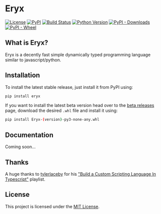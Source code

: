 # Eryx
[![License](https://img.shields.io/pypi/l/Eryx)](/LICENSE)
[![PyPI](https://img.shields.io/pypi/v/Eryx)][pypi_url]
[![Build Status](https://img.shields.io/github/actions/workflow/status/ImShyMike/Eryx/ci.yml)](https://github.com/ImShyMike/Eryx/actions)
[![Python Version](https://img.shields.io/pypi/pyversions/Eryx)][pypi_url]
[![PyPI - Downloads](https://img.shields.io/pypi/dm/Eryx)][pypi_url]
[![PyPI - Wheel](https://img.shields.io/pypi/wheel/Eryx)][pypi_url]

[pypi_url]: https://pypi.org/project/Eryx

## What is Eryx?
 Eryx is a decently fast simple dynamically typed programming language similar to javascript/python.

## Installation
 To install the latest stable release, just install it from PyPI using:
```sh
pip install eryx
```
If you want to install the latest beta version head over to the [beta releases](https://github.com/ImShyMike/Eryx/releases/tag/beta) page, download the desired `.whl` file and install it using:
```sh
pip install Eryx-(version)-py3-none-any.whl
```

## Documentation
Coming soon...

## Thanks
A huge thanks to [tylerlaceby](https://www.youtube.com/@tylerlaceby) for his ["Build a Custom Scripting Language In Typescript"](https://www.youtube.com/playlist?list=PL_2VhOvlMk4UHGqYCLWc6GO8FaPl8fQTh) playlist.

## License
This project is licensed under the [MIT License](LICENSE).
